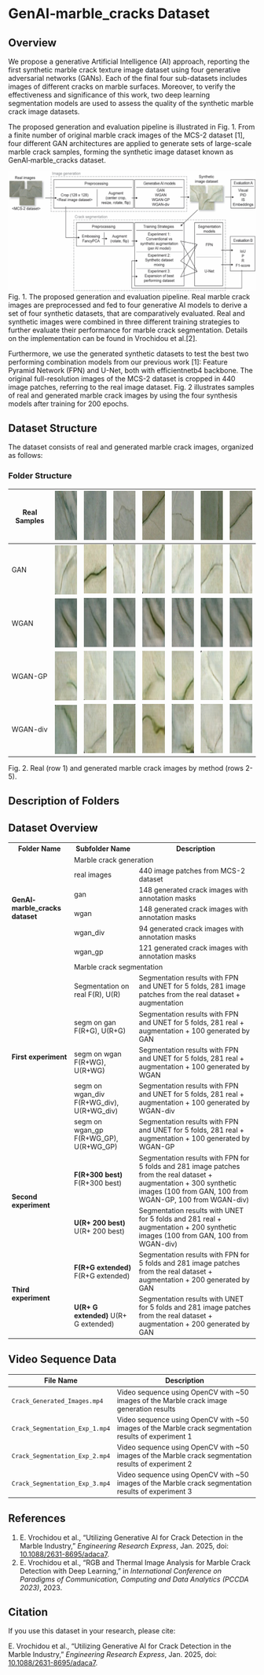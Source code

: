 # GenAI‐marble_cracks Dataset

## Overview
We propose a generative Artificial Intelligence (AI) approach, reporting the first synthetic marble crack texture image dataset using four generative adversarial networks (GANs). Each of the final four sub-datasets includes images of different cracks on marble surfaces. Moreover, to verify the effectiveness and significance of this work, two deep learning segmentation models are used to assess the quality of the synthetic marble crack image datasets.

The proposed generation and evaluation pipeline is illustrated in Fig. 1. From a finite number of original marble crack images of the MCS-2 dataset [1], four different GAN architectures are applied to generate sets of large-scale marble crack samples, forming the synthetic image dataset known as GenAI‐marble_cracks dataset. 

![genAI-marble_cracks](media/pipeline.png)
Fig. 1. The proposed generation and evaluation pipeline. Real marble crack images are preprocessed and fed to four generative AI models to derive a set of four synthetic datasets, that are comparatively evaluated. Real and synthetic images were combined in three different training strategies to further evaluate their performance for marble crack segmentation. Details on the implementation can be found in Vrochidou et al.[2].

Furthermore, we use the generated synthetic datasets to test the best two performing combination models from our previous work [1]: Feature Pyramid Network (FPN) and U-Net, both with efficientnetb4 backbone. The original full-resolution images of the MCS-2 dataset is cropped in 440 image patches, referring to the real image dataset. Fig. 2 illustrates samples of real and generated marble crack images by using the four synthesis models after training for 200 epochs.


## Dataset Structure
The dataset consists of real and generated marble crack images, organized as follows:

### **Folder Structure**
|Real Samples| <img src="media/real_1.jpg" width="100" height="100">  | <img src="media/real_2.jpg" width="100" height="100">|<img src="media/real_3.jpg" width="100" height="100">| <img src="media/real_4.jpg" width="100" height="100"> | <img src="media/real_5.jpg" width="100" height="100"> | <img src="media/real_6.jpg" width="100" height="100"> | <img src="media/real_7.jpg" width="100" height="100"> |
|-------------|----------------|-------------|-------------|-------------|-------------|-------------|-------------|
| GAN | <img src="media/gan_1.jpg" width="100" height="100" style="display: block; margin: auto;">  |<img src="media/gan_2.jpg" width="100" height="100">|<img src="media/gan_3.jpg" width="100" height="100">| <img src="media/gan_4.jpg" width="100" height="100"> | <img src="media/gan_5.jpg" width="100" height="100"> | <img src="media/gan_6.jpg" width="100" height="100"> | <img src="media/gan_7.jpg" width="100" height="100"> |
| WGAN | <img src="media/wgan_1.jpg" width="100" height="100" style="display: block; margin: auto;">  |<img src="media/wgan_2.jpg" width="100" height="100">|<img src="media/wgan_3.jpg" width="100" height="100">| <img src="media/wgan_4.jpg" width="100" height="100"> | <img src="media/wgan_5.gif" width="100" height="100"> | <img src="media/wgan_6.jpg" width="100" height="100"> | <img src="media/wgan_7.jpg" width="100" height="100"> |
| WGAN-GP | <img src="media/wgan-gp_1.jpg" width="100" height="100" style="display: block; margin: auto;">  |<img src="media/wgan-gp_2.jpg" width="100" height="100">|<img src="media/wgan-gp_3.jpg" width="100" height="100">| <img src="media/wgan-gp_4.jpg" width="100" height="100"> | <img src="media/wgan-gp_5.jpg" width="100" height="100"> | <img src="media/wgan-gp_6.jpg" width="100" height="100"> | <img src="media/wgan-gp_7.jpg" width="100" height="100"> |
| WGAN-div | <img src="media/wgan-div_1.jpg" width="100" height="100" style="display: block; margin: auto;">  |<img src="media/wgan-div_2.jpg" width="100" height="100">|<img src="media/wgan-div_3.jpg" width="100" height="100">| <img src="media/wgan-div_4.jpg" width="100" height="100"> | <img src="media/wgan-div_5.jpg" width="100" height="100"> | <img src="media/wgan-div_6.jpg" width="100" height="100"> | <img src="media/wgan-div_7.jpg" width="100" height="100"> |

Fig. 2. Real (row 1) and generated marble crack images by method (rows 2-5).

## Description of Folders
## Dataset Overview

<table>
  <tr>
    <th>Folder Name</th>
    <th>Subfolder Name</th>
    <th>Description</th>
  </tr>
  <tr>
    <td rowspan="6"><b>GenAI‐marble_cracks dataset</b></td>
    <td colspan="2"><b></b>Marble crack generation</td>
  </tr>
  <tr>
    <td>real images</td>
    <td>440 image patches from MCS-2 dataset</td>
  </tr>
  <tr>
    <td>gan</td>
    <td>148 generated crack images with annotation masks</td>
  </tr>
  <tr>
    <td>wgan</td>
    <td>148 generated crack images with annotation masks</td>
  </tr>
  <tr>
    <td>wgan_div</td>
    <td>94 generated crack images with annotation masks</td>
  </tr>
  <tr>
    <td>wgan_gp</td>
    <td>121 generated crack images with annotation masks</td>
  </tr>
  <tr>
    <td rowspan="6"><b>First experiment</b></td>
    <td colspan="2"><b></b>Marble crack segmentation</td>
  </tr>
  <tr>
    <td>Segmentation on real F(R), U(R)</td>
    <td>Segmentation results with FPN and UNET for 5 folds, 281 image patches from the real dataset + augmentation</td>
  </tr>
  <tr>
    <td>segm on gan F(R+G), U(R+G)</td>
    <td>Segmentation results with FPN and UNET for 5 folds, 281 real + augmentation + 100 generated by GAN</td>
  </tr>
  <tr>
    <td>segm on wgan F(R+WG), U(R+WG)</td>
    <td>Segmentation results with FPN and UNET for 5 folds, 281 real + augmentation + 100 generated by WGAN</td>
  </tr>
  <tr>
    <td>segm on wgan_div F(R+WG_div), U(R+WG_div)</td>
    <td>Segmentation results with FPN and UNET for 5 folds, 281 real + augmentation + 100 generated by WGAN-div</td>
  </tr>
  <tr>
    <td>segm on wgan_gp F(R+WG_GP), U(R+WG_GP)</td>
    <td>Segmentation results with FPN and UNET for 5 folds, 281 real + augmentation + 100 generated by WGAN-GP</td>
  </tr>
   <tr>
    <td rowspan="3"><b>Second experiment</b></td>
  </tr>
  <tr>
    <td><b>F(R+300 best)</b> F(R+300 best)</td>
    <td>Segmentation results with FPN for 5 folds and 281 image patches from the real dataset + augmentation + 300 synthetic images (100 from GAN, 100 from WGAN-GP, 100 from WGAN-div)</td>
  </tr>
  <tr>
    <td><b>U(R+ 200 best)</b> U(R+ 200 best)</td>
    <td>Segmentation results with UNET for 5 folds and 281 real + augmentation + 200 synthetic images (100 from GAN, 100 from WGAN-div)</td>
  </tr>
  <tr>
    <td rowspan="3"><b>Third experiment</b></td>
  </tr>
  <tr>
    <td><b>F(R+G extended)</b> F(R+G extended)</td>
    <td>Segmentation results with FPN for 5 folds and 281 image patches from the real dataset + augmentation + 200 generated by GAN</td>
  </tr>
  <tr>
    <td><b>U(R+ G extended)</b> U(R+ G extended)</td>
    <td>Segmentation results with UNET for 5 folds and 281 image patches from the real dataset + augmentation + 200 generated by GAN</td>
  </tr>
</table>

## Video Sequence Data

| **File Name**                  | **Description**                                                                 |
|--------------------------------|---------------------------------------------------------------------------------|
| `Crack_Generated_Images.mp4`  | Video sequence using OpenCV with ~50 images of the Marble crack image generation results |
| `Crack_Segmentation_Exp_1.mp4`| Video sequence using OpenCV with ~50 images of the Marble crack segmentation results of experiment 1 |
| `Crack_Segmentation_Exp_2.mp4`| Video sequence using OpenCV with ~50 images of the Marble crack segmentation results of experiment 2 |
| `Crack_Segmentation_Exp_3.mp4`| Video sequence using OpenCV with ~50 images of the Marble crack segmentation results of experiment 3 |


## References
1. E. Vrochidou et al., “Utilizing Generative AI for Crack Detection in the Marble Industry,” *Engineering Research Express*, Jan. 2025, doi: [10.1088/2631-8695/adaca7](https://doi.org/10.1088/2631-8695/adaca7).
2. E. Vrochidou et al., “RGB and Thermal Image Analysis for Marble Crack Detection with Deep Learning,” in *International Conference on Paradigms of Communication, Computing and Data Analytics (PCCDA 2023)*, 2023.


## Citation
If you use this dataset in your research, please cite:

E. Vrochidou et al., “Utilizing Generative AI for Crack Detection in the Marble Industry,” *Engineering Research Express*, Jan. 2025, doi: [10.1088/2631-8695/adaca7](https://doi.org/10.1088/2631-8695/adaca7).
